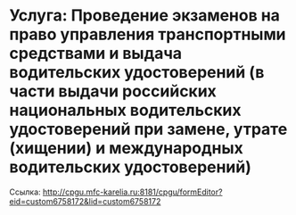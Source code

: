 # Услуга: Проведение экзаменов на право управления транспортными средствами и выдача водительских удостоверений (в части выдачи российских национальных водительских удостоверений при замене, утрате (хищении) и международных водительских удостоверений)

Ссылка: <http://cpgu.mfc-karelia.ru:8181/cpgu/formEditor?eid=custom6758172&lid=custom6758172>
